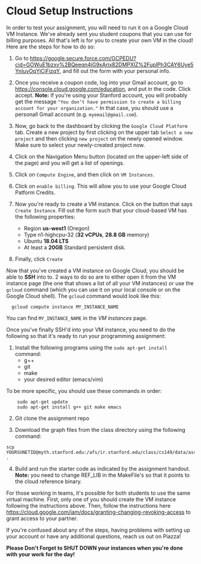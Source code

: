 # Cloud Setup Instructions #

In order to test your assignment, you will need to run it on a Google Cloud VM Instance. We've already sent you student coupons that you can use for billing purposes. All that's left is for you to create your own VM in the cloud! Here are the steps for how to do so: 

  1. Go to https://google.secure.force.com/GCPEDU?cid=GOWuE1bzxv%2BQeeqn4jG9xArix82DMPXlZ%2FuplPh3CAY6Uye5YnluvOqYiCjFizqY, and fill out the form with your personal info.
  
  2. Once you receive a coupon code, log into your Gmail account, go to https://console.cloud.google.com/education, and put in the code. Click accept. __Note:__ If you're using your Stanford account, you will probably get the message `"You don’t have permission to create a billing account for your organization."` In that case, you should use a personall Gmail account (e.g. `myemail@gmail.com`).
  
  3. Now, go back to the dashboard by clicking the `Google Cloud Platform` tab. Create a new project by first clicking on the upper tab `Select a new project` and then clicking `new project` on the newly opened window. Make sure to select your newly-created project now.
  
  4. Click on the Navigation Menu button (located on the upper-left side of the page) and you will get a list of openings. 
  
  5. Click on `Compute Engine`, and then click on `VM Instances`. 
  
  6. Click on `enable billing`. This will allow you to use your Google Cloud Patform Credits. 
  
  7. Now you're ready to create a VM instance. Click on the button that says `Create Instance`. Fill out the form such that your cloud-based VM has the following properties: 
       - Region __us-west1__ (Oregon)
       - Type n1-highcpu-32 (__32 vCPUs__, __28.8 GB__ memory) 
       - Ubuntu __18.04 LTS__  
       - At least a __20GB__ Standard persistent disk.

  8. Finally, click `Create` 
  
Now that you've created a VM instance on Google Cloud, you should be able to __SSH__ into to. 2 ways to do so are to either open it from the VM instance page (the one that shows a list of all your VM instances) or use the `gcloud` command (which you can use it on your local console or on the Google Cloud shell). The `gcloud` command would look like this: 

      gcloud compute instance MY_INSTANCE_NAME

You can find `MY_INSTANCE_NAME` in the *VM instances* page.

Once you've finally SSH'd into your VM instance, you need to do the following so that it's ready to run your programming assignment: 

  1. Install the following programs using the `sudo apt-get install` command:
      - g++ 
      - git 
      - make
      - your desired editor (emacs/vim)
      
  To be more specific, you should use these commands in order:  
     
        sudo apt-get update
        sudo apt-get install g++ git make emacs
        
  2. Git clone the assignment repo 
  
  3. Download the graph files from the class directory using the following command: 
  
    scp YOURSUNETID@myth.stanford.edu:/afs/ir.stanford.edu/class/cs149/data/asst3_graphs/all_graphs.tgz .
  
  4. Build and run the starter code as indicated by the assignment handout. __Note:__ you need to change  REF_LIB in the MakeFile's so that it points to the cloud reference binary. 
  

For those working in teams, it's possible for both students to use the same virtual machine. First, only one of you should create the VM instance following the instructions above. Then, follow the instructions here https://cloud.google.com/iam/docs/granting-changing-revoking-access to grant access to your partner. 

If you're confused about any of the steps, having problems with setting up your account or have any additional questions, reach us out on Piazza!
  
__Please Don't Forget to SHUT DOWN your instances when you're done with your work for the day!__
